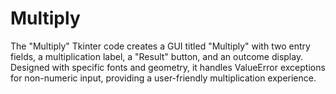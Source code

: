 # Multiply
The "Multiply" Tkinter code creates a GUI titled "Multiply" with two entry fields, a multiplication label, a "Result" button, and an outcome display. Designed with specific fonts and geometry, it handles ValueError exceptions for non-numeric input, providing a user-friendly multiplication experience.
